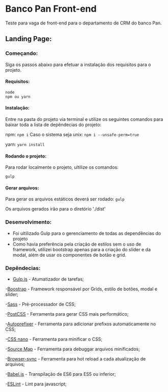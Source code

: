 
# Banco Pan Front-end

Teste para vaga de front-end para o departamento de CRM do banco Pan.

## Landing Page:

### Começando:
Siga os passos abaixo para efetuar a instalação dos requisitos para o projeto.

#### Requisitos:


    node
    npm ou yarn

#### Instalação:

Entre na pasta do projeto via terminal e utilize os seguintes comandos para baixar toda a lista de depêndecias do projeto:

npm:
`npm i`
Caso o sistema seja unix:
`npm i --unsafe-perm=true`

yarn:
`yarn install`

#### Rodando o projeto:
Para rodar localmente o projeto, ultilize os comandos:

`gulp`

#### Gerar arquivos:

Para gerar os arquivos estáticos deverá ser rodado:
`gulp`

Os arquivos gerados irão para o diretório './dist'

###  Desenvolvimento:

- Foi ultilizado Gulp para o gerenciamento de todas as dependências do projeto
- Como havia preferência pela criação de estilos sem o uso de framework, utilizei bootstrap apenas para a criação do slider e da modal, além de usar os componentes de botão e grid.

### Depêndecias:
- [Gulp.js](https://gulpjs.com/) - Atumatizador de tarefas;

-[Boostrap](https://getbootstrap.com/) - Framework responsável por Grids, estilo de botões, modal e slider;

-[Sass](https://sass-lang.com/) - Pré-processador de CSS;

-[PostCSS](https://postcss.org/) - Ferramenta para gerar CSS mais performático;

-[Autoprefixer](https://autoprefixer.github.io/) - Ferramenta para adicionar prefixos automaticamente no CSS;

-[CSS nano](https://cssnano.co/) - Ferramenta para minificar o CSS;

-[Source Map](https://www.npmjs.com/package/gulp-sourcemaps) - Ferramenta para debuggar arquivos minificados;

-[Browser-sync](https://www.browsersync.io/) - Ferramenta para hot reload a cada atualização de arquivos;

-[Babel.js](https://babeljs.io/) - Transpilação de ES6 para ES5 ou inferior;

-[ESLint](https://eslint.org/) - Lint para javascript;


